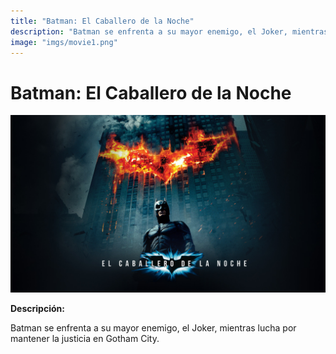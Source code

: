 ```yaml
---
title: "Batman: El Caballero de la Noche"
description: "Batman se enfrenta a su mayor enemigo, el Joker, mientras lucha por mantener la justicia en Gotham City."
image: "imgs/movie1.png"
---
```


# Batman: El Caballero de la Noche

![El Caballero de la Noche](./imgs/movie1.png)

**Descripción:**

Batman se enfrenta a su mayor enemigo, el Joker, mientras lucha por mantener la justicia en Gotham City.
